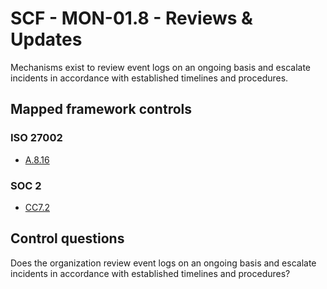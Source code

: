 # SCF - MON-01.8 - Reviews & Updates
Mechanisms exist to review event logs on an ongoing basis and escalate incidents in accordance with established timelines and procedures.
## Mapped framework controls
### ISO 27002
- [A.8.16](../iso27002/a-8.md#a816)
  
### SOC 2
- [CC7.2](../soc2/cc72.md)
  
## Control questions
Does the organization review event logs on an ongoing basis and escalate incidents in accordance with established timelines and procedures?
  